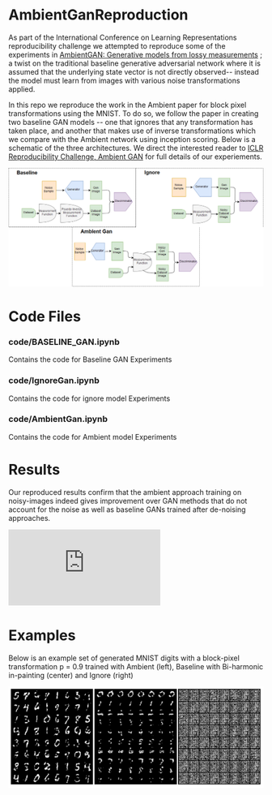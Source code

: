 # AmbientGanReproduction

As part of the International Conference on Learning Representations reproducibility challenge we attempted to reproduce some of the experiments in [AmbientGAN: Generative models from lossy measurements](https://openreview.net/pdf?id=Hy7fDog0b) ; a twist on the traditional baseline generative adversarial network where it is assumed that the underlying state vector is not directly observed-- instead the model must learn from images with various noise transformations applied.

In this repo we reproduce the work in the Ambient paper for block pixel transformations using the MNIST. To do so, we follow the paper in creating two baseline GAN models -- one that ignores that any transformation has taken place, and another that makes use of inverse transformations which we compare with the Ambient network using inception scoring. Below is a schematic of the three architectures. We direct the interested reader to [ICLR Reproducibility Challenge, Ambient GAN](https://github.com/COMP6248-Reproducability-Challenge/AmbientGanReproduction/blob/master/Reproduction_Paper.pdf) for full details of our experiements.


![alt text](https://github.com/COMP6248-Reproducability-Challenge/AmbientGanReproduction/blob/master/model_flow.png "Logo Title Text 1")


# Code Files 

### code/BASELINE_GAN.ipynb 

Contains the code for Baseline GAN Experiments

### code/IgnoreGan.ipynb

Contains the code for ignore model Experiments 

### code/AmbientGan.ipynb

Contains the code for Ambient model Experiments 

# Results 

Our reproduced results confirm that the ambient approach training on noisy-images indeed gives improvement over GAN methods that do not account for the noise as well as baseline GANs trained after de-noising approaches.

![Click me to see the graphed results](https://github.com/COMP6248-Reproducability-Challenge/AmbientGanReproduction/blob/master/model_comparison.pdf "Click me to see the graphed results ")

# Examples 

Below is an example set of generated MNIST digits with a block-pixel transformation p = 0.9 trained with Ambient (left), Baseline with Bi-harmonic in-painting (center) and Ignore (right)

<p align="center">
  <img width="600" height="200" src="https://github.com/COMP6248-Reproducability-Challenge/AmbientGanReproduction/blob/master/examples.PNG">
</p>






